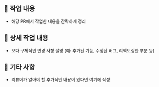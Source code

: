 ## 📌 작업 내용
- 해당 PR에서 작업한 내용을 간략하게 정리

## 📑 상세 작업 내용
- 보다 구체적인 변경 사항 설명 (예: 추가된 기능, 수정된 버그, 리팩토링한 부분 등)

## 💬 기타 사항
- 리뷰어가 알아야 할 추가적인 내용이 있다면 여기에 작성
